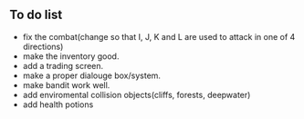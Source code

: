 ## To do list

- fix the combat(change so that I, J, K and L are used to attack in one of 4 directions)
- make the inventory good.
- add a trading screen.
- make a proper dialouge box/system.
- make bandit work well.
- add enviromental collision objects(cliffs, forests, deepwater)
- add health potions
